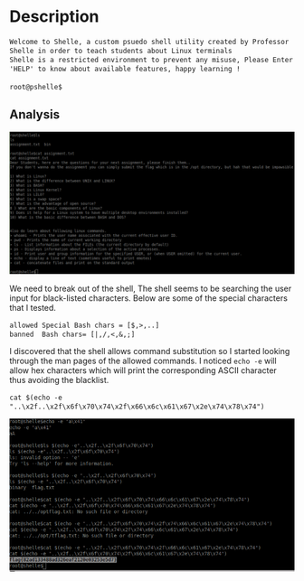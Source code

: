 # Description 
```nc challenge.ctf.games 32217
Welcome to Shelle, a custom psuedo shell utility created by Professor Shelle in order to teach students about Linux terminals
Shelle is a restricted environment to prevent any misuse, Please Enter 'HELP' to know about available features, happy learning !

root@pshelle$
```
##  Analysis 
![h@ckactivity-shelle-splash.png](images/h@ckactivity-shelle-splash.png)

We need to break out of the shell,  The shell seems to be searching the user input for black-listed characters. Below are some of the special characters that I tested.
```
allowed Special Bash chars = [$,>,..]
banned  Bash chars= [|,/,<,&,;]
```
I discovered that the shell allows command substitution so I started looking through the man pages of the allowed commands. I noticed `echo -e` will allow hex characters which will print the corresponding ASCII character thus avoiding the blacklist.
```
cat $(echo -e "..\x2f..\x2f\x6f\x70\x74\x2f\x66\x6c\x61\x67\x2e\x74\x78\x74")
```
![h@ackactivity-shelle-flag.png](images/h@ackactivity-shelle-flag.png)